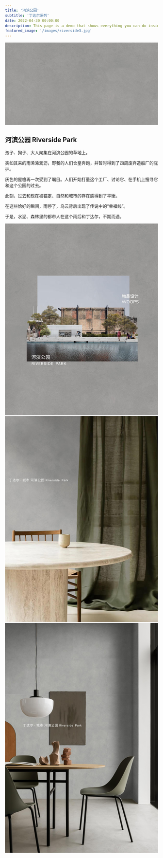 ```yaml
---
title: '河滨公园'
subtitle: '丁达尔系列'
date: 2022-04-30 00:00:00
description: This page is a demo that shows everything you can do inside portfolio and blog posts.
featured_image: '/images/riverside3.jpg'
---
```


![](/images/riverside2.jpg)

## 河滨公园 Riverside Park

孩子、狗子、大人聚集在河滨公园的草地上。

突如其来的雨浠浠沥沥，野餐的人们仓皇奔跑，并暂时得到了四周废弃造船厂的庇护。

灰色的屋檐再一次受到了瞩目。人们开始打量这个工厂、讨论它、在手机上搜寻它和这个公园的过去。

此刻，过去和现在被锚定、自然和城市的存在感得到了平衡。

在这些恰好的瞬间，雨停了，乌云背后出现了传说中的“幸福线”。

于是，水泥、森林里的都市人在这个雨后和丁达尔，不期而遇。

<div class="gallery" data-columns="3">
	<img src="/images/riverside1.jpg">
	<img src="/images/riverside4.jpg">
	<img src="/images/riverside3.jpg">
</div>

